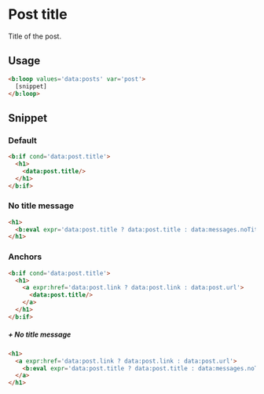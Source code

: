 # Post title

Title of the post.


## Usage

```html
<b:loop values='data:posts' var='post'>
  [snippet]
</b:loop>
```


## Snippet

### Default

```html
<b:if cond='data:post.title'>
  <h1>
    <data:post.title/>
  </h1>
</b:if>
```

### No title message

```html
<h1>
  <b:eval expr='data:post.title ? data:post.title : data:messages.noTitle'/>
</h1>
```

### Anchors

```html
<b:if cond='data:post.title'>
  <h1>
    <a expr:href='data:post.link ? data:post.link : data:post.url'>
      <data:post.title/>
    </a>
  </h1>
</b:if>
```

##### + No title message

```html
<h1>
  <a expr:href='data:post.link ? data:post.link : data:post.url'>
    <b:eval expr='data:post.title ? data:post.title : data:messages.noTitle'/>
  </a>
</h1>
```
